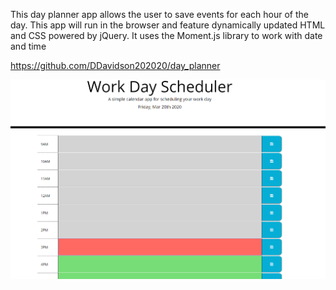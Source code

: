 This day planner app  allows the user to save events for each hour of the day. This app will run in the browser and feature dynamically updated HTML and CSS powered by jQuery. It uses the Moment.js library to work with date and time

https://github.com/DDavidson202020/day_planner

![](Screenshot.png)

